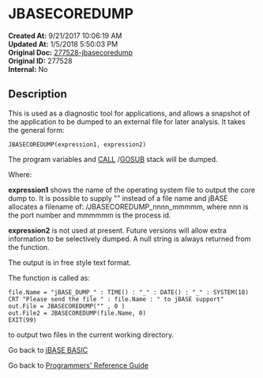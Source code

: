# JBASECOREDUMP

**Created At:** 9/21/2017 10:06:19 AM  
**Updated At:** 1/5/2018 5:50:03 PM  
**Original Doc:** [277528-jbasecoredump](https://docs.jbase.com/36868-jbase-basic/277528-jbasecoredump)  
**Original ID:** 277528  
**Internal:** No  

## Description

This is used as a diagnostic tool for applications, and allows a snapshot of the application to be dumped to an external file for later analysis. It takes the general form:

```
JBASECOREDUMP(expression1, expression2)
```

The program variables and [CALL](./../call) /[GOSUB](./../gosub) stack will be dumped.

Where:

**expression1** shows the name of the operating system file to output the core dump to. It is possible to supply "" instead of a file name and jBASE allocates a filename of:  /JBASECOREDUMP\_nnnn\_mmmmm, where nnn is the port number and mmmmmm is the process id.

**expression2** is not used at present. Future versions will allow extra information to be selectively dumped. A null string is always returned from the function.

The output is in free style text format.

The function is called as:

```
file.Name = "jBASE_DUMP_" : TIME() : "_" : DATE() : "_" : SYSTEM(18)
CRT "Please send the file " : file.Name : " to jBASE support"
out.File = JBASECOREDUMP("" , 0 )
out.File2 = JBASECOREDUMP(file.Name, 0)
EXIT(99)
```

to output two files in the current working directory.

Go back to [jBASE BASIC](./../README.md)

Go back to [Programmers' Reference Guide](./../../reference-guides/jbc/README.md)

  
<PageFooter />
